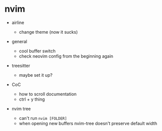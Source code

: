# nvim

- airline
    - change theme (now it sucks)

- general
    - cool buffer switch
    - check neovim config from the beginning again
- treesitter
    - maybe set it up?
- CoC
    - how to scroll documentation
    - ctrl + y thing
- nvim tree
    - can't run `nvim [FOLDER]`
    - when opening new buffers nvim-tree doesn't preserve default width

